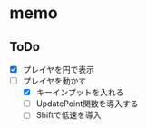# memo

## ToDo
- [x] プレイヤを円で表示
- [ ] プレイヤを動かす
	- [x] キーインプットを入れる
	- [ ] UpdatePoint関数を導入する
	- [ ] Shiftで低速を導入
